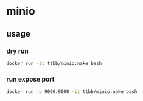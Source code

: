 # minio
## usage
### dry run
```bash
docker run -it ttbb/minio:nake bash
```
### run expose port
```bash
docker run -p 9000:9000 -it ttbb/minio:nake bash
```
